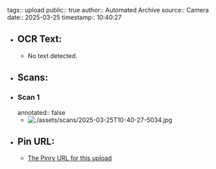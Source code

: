tags:: upload
public:: true
author:: Automated Archive
source:: Camera
date:: 2025-03-25
timestamp:: 10:40:27

- ## OCR Text:
	- No text detected.
- ## Scans:
- ### Scan 1
  annotated:: false
	- ![./assets/scans/2025-03-25T10-40-27-5034.jpg](./assets/scans/2025-03-25T10-40-27-5034.jpg)
- ## Pin URL:
	- [The Pinry URL for this upload](https://pinry.petau.net/pins/268/)
